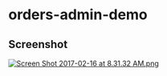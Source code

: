 # orders-admin-demo
## Screenshot
[![Screen Shot 2017-02-16 at 8.31.32 AM.png](https://s12.postimg.org/7kc5872rh/Screen_Shot_2017_02_16_at_8_31_32_AM.png)](https://postimg.org/image/huek7fsmx/)
